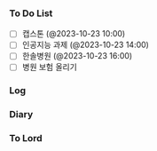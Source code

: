 ### To Do List
- [ ] 캡스톤 (@2023-10-23 10:00)
- [ ] 인공지능 과제 (@2023-10-23 14:00)
- [ ] 한솔병원 (@2023-10-23 16:00)
- [ ] 병원 보험 올리기
### Log

### Diary

### To Lord
